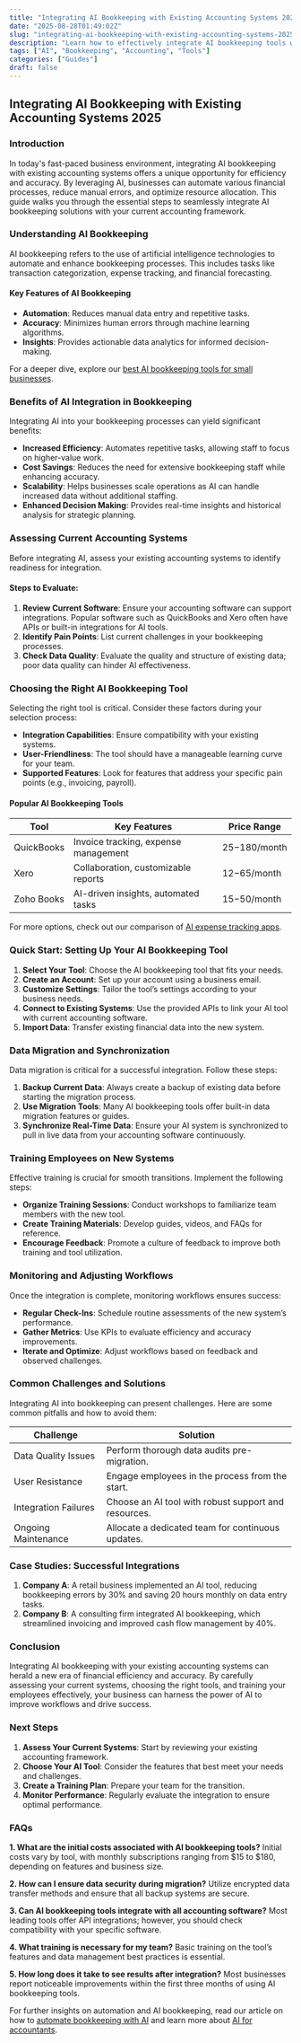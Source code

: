 ```yaml
---
title: "Integrating AI Bookkeeping with Existing Accounting Systems 2025"
date: "2025-08-28T01:49:02Z"
slug: "integrating-ai-bookkeeping-with-existing-accounting-systems-2025"
description: "Learn how to effectively integrate AI bookkeeping tools with existing accounting systems to streamline processes and enhance accuracy."
tags: ["AI", "Bookkeeping", "Accounting", "Tools"]
categories: ["Guides"]
draft: false
---
```


## Integrating AI Bookkeeping with Existing Accounting Systems 2025

### Introduction

In today's fast-paced business environment, integrating AI bookkeeping with existing accounting systems offers a unique opportunity for efficiency and accuracy. By leveraging AI, businesses can automate various financial processes, reduce manual errors, and optimize resource allocation. This guide walks you through the essential steps to seamlessly integrate AI bookkeeping solutions with your current accounting framework.

### Understanding AI Bookkeeping

AI bookkeeping refers to the use of artificial intelligence technologies to automate and enhance bookkeeping processes. This includes tasks like transaction categorization, expense tracking, and financial forecasting.

#### Key Features of AI Bookkeeping

- **Automation**: Reduces manual data entry and repetitive tasks.
- **Accuracy**: Minimizes human errors through machine learning algorithms.
- **Insights**: Provides actionable data analytics for informed decision-making.

For a deeper dive, explore our [best AI bookkeeping tools for small businesses](/posts/best-ai-bookkeeping-tools-for-small-businesses-2025/).

### Benefits of AI Integration in Bookkeeping

Integrating AI into your bookkeeping processes can yield significant benefits:

- **Increased Efficiency**: Automates repetitive tasks, allowing staff to focus on higher-value work.
- **Cost Savings**: Reduces the need for extensive bookkeeping staff while enhancing accuracy.
- **Scalability**: Helps businesses scale operations as AI can handle increased data without additional staffing.
- **Enhanced Decision Making**: Provides real-time insights and historical analysis for strategic planning.

### Assessing Current Accounting Systems

Before integrating AI, assess your existing accounting systems to identify readiness for integration.

#### Steps to Evaluate:

1. **Review Current Software**: Ensure your accounting software can support integrations. Popular software such as QuickBooks and Xero often have APIs or built-in integrations for AI tools.
2. **Identify Pain Points**: List current challenges in your bookkeeping processes.
3. **Check Data Quality**: Evaluate the quality and structure of existing data; poor data quality can hinder AI effectiveness.

### Choosing the Right AI Bookkeeping Tool

Selecting the right tool is critical. Consider these factors during your selection process:

- **Integration Capabilities**: Ensure compatibility with your existing systems.
- **User-Friendliness**: The tool should have a manageable learning curve for your team.
- **Supported Features**: Look for features that address your specific pain points (e.g., invoicing, payroll).

#### Popular AI Bookkeeping Tools

| Tool          | Key Features                         | Price Range      |
|---------------|--------------------------------------|------------------|
| QuickBooks    | Invoice tracking, expense management | $25-$180/month    |
| Xero          | Collaboration, customizable reports  | $12-$65/month     |
| Zoho Books    | AI-driven insights, automated tasks  | $15-$50/month     |

For more options, check out our comparison of [AI expense tracking apps](/posts/ai-expense-tracking-apps-compared-expensify-vs-zoho-vs-divvy/).

### Quick Start: Setting Up Your AI Bookkeeping Tool

1. **Select Your Tool**: Choose the AI bookkeeping tool that fits your needs.
2. **Create an Account**: Set up your account using a business email.
3. **Customize Settings**: Tailor the tool’s settings according to your business needs.
4. **Connect to Existing Systems**: Use the provided APIs to link your AI tool with current accounting software.
5. **Import Data**: Transfer existing financial data into the new system.

### Data Migration and Synchronization

Data migration is critical for a successful integration. Follow these steps:

1. **Backup Current Data**: Always create a backup of existing data before starting the migration process.
2. **Use Migration Tools**: Many AI bookkeeping tools offer built-in data migration features or guides.
3. **Synchronize Real-Time Data**: Ensure your AI system is synchronized to pull in live data from your accounting software continuously.

### Training Employees on New Systems

Effective training is crucial for smooth transitions. Implement the following steps:

- **Organize Training Sessions**: Conduct workshops to familiarize team members with the new tool.
- **Create Training Materials**: Develop guides, videos, and FAQs for reference.
- **Encourage Feedback**: Promote a culture of feedback to improve both training and tool utilization.

### Monitoring and Adjusting Workflows

Once the integration is complete, monitoring workflows ensures success:

- **Regular Check-Ins**: Schedule routine assessments of the new system’s performance.
- **Gather Metrics**: Use KPIs to evaluate efficiency and accuracy improvements.
- **Iterate and Optimize**: Adjust workflows based on feedback and observed challenges.

### Common Challenges and Solutions

Integrating AI into bookkeeping can present challenges. Here are some common pitfalls and how to avoid them:

| Challenge              | Solution                              |
|-----------------------|---------------------------------------|
| Data Quality Issues    | Perform thorough data audits pre-migration.|
| User Resistance       | Engage employees in the process from the start.|
| Integration Failures  | Choose an AI tool with robust support and resources.|
| Ongoing Maintenance    | Allocate a dedicated team for continuous updates.|

### Case Studies: Successful Integrations

1. **Company A**: A retail business implemented an AI tool, reducing bookkeeping errors by 30% and saving 20 hours monthly on data entry tasks.
2. **Company B**: A consulting firm integrated AI bookkeeping, which streamlined invoicing and improved cash flow management by 40%.

### Conclusion

Integrating AI bookkeeping with your existing accounting systems can herald a new era of financial efficiency and accuracy. By carefully assessing your current systems, choosing the right tools, and training your employees effectively, your business can harness the power of AI to improve workflows and drive success.

### Next Steps

1. **Assess Your Current Systems**: Start by reviewing your existing accounting framework.
2. **Choose Your AI Tool**: Consider the features that best meet your needs and challenges.
3. **Create a Training Plan**: Prepare your team for the transition.
4. **Monitor Performance**: Regularly evaluate the integration to ensure optimal performance.

### FAQs

**1. What are the initial costs associated with AI bookkeeping tools?**
Initial costs vary by tool, with monthly subscriptions ranging from $15 to $180, depending on features and business size.

**2. How can I ensure data security during migration?**
Utilize encrypted data transfer methods and ensure that all backup systems are secure.

**3. Can AI bookkeeping tools integrate with all accounting software?**
Most leading tools offer API integrations; however, you should check compatibility with your specific software.

**4. What training is necessary for my team?**
Basic training on the tool’s features and data management best practices is essential.

**5. How long does it take to see results after integration?**
Most businesses report noticeable improvements within the first three months of using AI bookkeeping tools.

For further insights on automation and AI bookkeeping, read our article on how to [automate bookkeeping with AI](/posts/how-to-automate-bookkeeping-with-ai-quickbooks-receipt-ocr/) and learn more about [AI for accountants](/posts/ai-for-accountants-optimize-workflows-to-serve-more-clients/).
